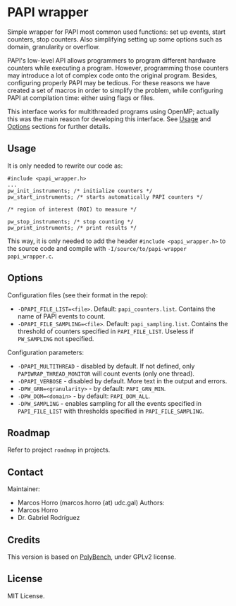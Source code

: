 # PAPI wrapper
Simple wrapper for PAPI most common used functions: set up events, start counters, stop counters. Also simplifying setting up some options such as domain, granularity or overflow.

PAPI's low-level API allows programmers to program different hardware counters while executing a program. However, programming those counters may introduce a lot of complex code onto the original program. Besides, configuring properly PAPI may be tedious. For these reasons we have created a set of macros in order to simplify the problem, while configuring PAPI at compilation time: either using flags or files.

This interface works for multithreaded programs using OpenMP; actually this was the main reason for developing this interface. See [Usage](#usage) and [Options](#options) sections for further details.

## Usage

It is only needed to rewrite our code as:

```
#include <papi_wrapper.h>
...
pw_init_instruments; /* initialize counters */
pw_start_instruments; /* starts automatically PAPI counters */

/* region of interest (ROI) to measure */

pw_stop_instruments; /* stop counting */
pw_print_instruments; /* print results */
```

This way, it is only needed to add the header `#include <papi_wrapper.h>` to the source code and compile with `-I/source/to/papi-wrapper papi_wrapper.c`.

## Options

Configuration files (see their format in the repo):
 * `-DPAPI_FILE_LIST=<file>`. Default: `papi_counters.list`. Contains the name of PAPI events to count.
 * `-DPAPI_FILE_SAMPLING=<file>`. Default: `papi_sampling.list`. Contains the threshold of counters specified in `PAPI_FILE_LIST`. Useless if `PW_SAMPLING` not specified.

Configuration parameters:
 * `-DPAPI_MULTITHREAD` - disabled by default. If not defined, only `PAPIWRAP_THREAD_MONITOR` will count events (only one thread).
 * `-DPAPI_VERBOSE` - disabled by default. More text in the output and errors.
 * `-DPW_GRN=<granularity>` - by default: `PAPI_GRN_MIN`.
 * `-DPW_DOM=<domain>` - by default: `PAPI_DOM_ALL`.
 * `-DPW_SAMPLING` - enables sampling for all the events specified in `PAPI_FILE_LIST` with thresholds specified in `PAPI_FILE_SAMPLING`.

## Roadmap
Refer to project `roadmap` in projects.

## Contact

Maintainer:
  * Marcos Horro (marcos.horro (at) udc.gal)
Authors:
  * Marcos Horro
  * Dr. Gabriel Rodríguez

## Credits
This version is based on [PolyBench](https://sourceforge.net/projects/polybench/), under GPLv2 license.

## License

MIT License.
